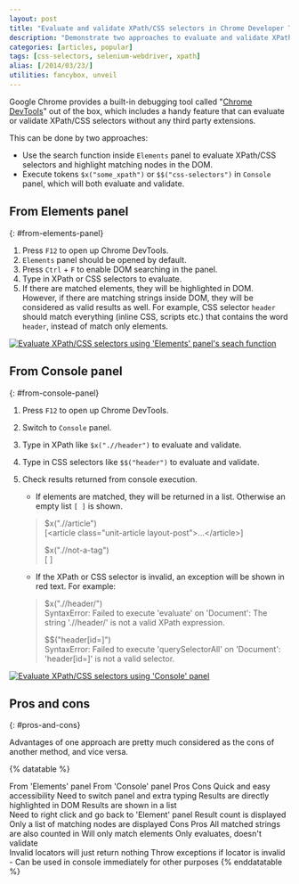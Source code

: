 ```yaml
---
layout: post
title: "Evaluate and validate XPath/CSS selectors in Chrome Developer Tools"
description: "Demonstrate two approaches to evaluate and validate XPath/CSS selectors in Chrome Developer Tools without extensions, one by searching in 'Elements' panel, one by executing $x/$$ tokens in 'Console' panel."
categories: [articles, popular]
tags: [css-selectors, selenium-webdriver, xpath]
alias: [/2014/03/23/]
utilities: fancybox, unveil
---
```

Google Chrome provides a built-in debugging tool called "[Chrome DevTools][Chrome DevTools]" out of the box,
which includes a handy feature that can evaluate or validate XPath/CSS selectors without any third party extensions.

This can be done by two approaches:

- Use the search function inside `Elements` panel to evaluate XPath/CSS selectors and highlight matching nodes in the DOM.
- Execute tokens `$x("some_xpath")` or `$$("css-selectors")` in `Console` panel, which will both evaluate and validate.

## From Elements panel
{: #from-elements-panel}

1. Press `F12` to open up Chrome DevTools.
2. `Elements` panel should be opened by default.
3. Press `Ctrl` + `F` to enable DOM searching in the panel.
4. Type in XPath or CSS selectors to evaluate.
5. If there are matched elements, they will be highlighted in DOM.<br />
   However, if there are matching strings inside DOM, they will be considered as valid results as well.
   For example, CSS selector `header` should match everything (inline CSS, scripts etc.) that contains the word `header`, instead of match only elements.

<a class="post-image" href="/assets/images/posts/2014-03-23-evaluate-using-elements-panel.gif">
<img itemprop="image" data-src="/assets/images/posts/2014-03-23-evaluate-using-elements-panel.gif" src="/assets/js/unveil/loader.gif" alt="Evaluate XPath/CSS selectors using 'Elements' panel's seach function" />
</a>

## From Console panel
{: #from-console-panel}

1. Press `F12` to open up Chrome DevTools.
2. Switch to `Console` panel.
3. Type in XPath like `$x(".//header")` to evaluate and validate.
4. Type in CSS selectors like `$$("header")` to evaluate and validate.
5. Check results returned from console execution.
	- If elements are matched, they will be returned in a list. Otherwise an empty list `[ ]` is shown.

	> $x(".//article")<br />
	> [&lt;article class="unit-article layout-post"&gt;...&lt;/article&gt;]
	>
	> $x(".//not-a-tag")<br />
	> [ ]

	- If the XPath or CSS selector is invalid, an exception will be shown in red text. For example:

	> $x(".//header/")<br />
	> SyntaxError: Failed to execute 'evaluate' on 'Document': The string './/header/' is not a valid XPath expression.
	>
	> $$("header[id=]")<br />
	> SyntaxError: Failed to execute 'querySelectorAll' on 'Document': 'header[id=]' is not a valid selector.

<a class="post-image" href="/assets/images/posts/2014-03-23-evaluate-using-console-panel.gif">
<img itemprop="image" data-src="/assets/images/posts/2014-03-23-evaluate-using-console-panel.gif" src="/assets/js/unveil/loader.gif" alt="Evaluate XPath/CSS selectors using 'Console' panel" />
</a>

## Pros and cons
{: #pros-and-cons}

Advantages of one approach are pretty much considered as the cons of another method, and vice versa.

{% datatable %}
<tr>
	<th>From 'Elements' panel</th>
	<th>From 'Console' panel</th>
</tr>
<tr class="center bold">
	<td>Pros</td>
	<td>Cons</td>
</tr>
<tr>
	<td>Quick and easy accessibility</td>
	<td>Need to switch panel and extra typing</td>
</tr>
<tr>
	<td>Results are directly highlighted in DOM</td>
	<td>Results are shown in a list<br />Need to right click and go back to 'Element' panel</td>
</tr>
<tr>
	<td>Result count is displayed</td>
	<td>Only a list of matching nodes are displayed</td>
</tr>
<tr class="center bold">
	<td>Cons</td>
	<td>Pros</td>
</tr>
<tr>
	<td>All matched strings are also counted in</td>
	<td>Will only match elements</td>
</tr>
<tr>
	<td>Only evaluates, doesn't validate<br />Invalid locators will just return nothing</td>
	<td>Throw exceptions if locator is invalid</td>
</tr>
<tr>
	<td class="center">-</td>
	<td>Can be used in console immediately for other purposes</td>
</tr>
{% enddatatable %}

[Chrome DevTools]: https://developers.google.com/chrome-developer-tools/